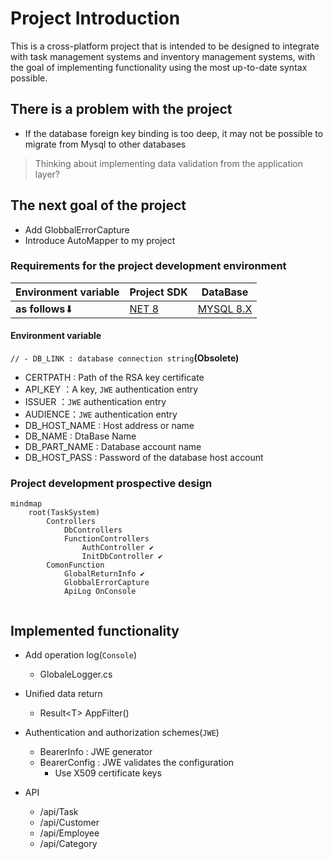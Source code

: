# Project Introduction

This is a cross-platform project that is intended to be designed to integrate with task management systems and inventory management systems, with the goal of implementing functionality using the most up-to-date syntax possible.

## There is a problem with the project

- If the database foreign key binding is too deep, it may not be possible to migrate from Mysql to other databases

> Thinking about implementing data validation from the application layer?

## The next goal of the project

- Add GlobbalErrorCapture
- Introduce AutoMapper to my project

### Requirements for the project development environment

|Environment variable|Project SDK|DataBase|
|--|--|--|
| **as follows**⬇|[NET 8](https://dotnet.microsoft.com/zh-cn/download/dotnet/8.0)|[MYSQL 8.X](https://dev.mysql.com/downloads/installer/)|

#### Environment variable

`// - DB_LINK : database connection string`**(Obsolete)**

- CERTPATH : Path of the RSA key certificate
- API_KEY ：A key, `JWE` authentication entry
- ISSUER  ：`JWE` authentication entry
- AUDIENCE：`JWE` authentication entry
- DB_HOST_NAME : Host address or name
- DB_NAME : DtaBase Name
- DB_PART_NAME : Database account name
- DB_HOST_PASS : Password of the database host account

### Project development prospective design

```mermaid
mindmap
    root(TaskSystem)
        Controllers
            DbControllers
            FunctionControllers
                AuthController ✔
                InitDbController ✔
        ComonFunction
            GlobalReturnInfo ✔
            GlobbalErrorCapture
            ApiLog OnConsole


```

## Implemented functionality

- Add operation log(`Console`)
  - GlobaleLogger.cs

- Unified data return
  - Result&lt;T&gt; AppFilter()

- Authentication and authorization schemes(`JWE`)
  - BearerInfo : JWE generator
  - BearerConfig : JWE validates the configuration
    - Use X509 certificate keys

- API
  - /api/Task
  - /api/Customer
  - /api/Employee
  - /api/Category